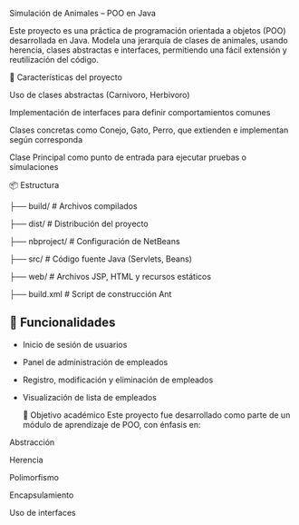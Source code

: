 Simulación de Animales – POO en Java

Este proyecto es una práctica de programación orientada a objetos (POO) desarrollada en Java. Modela una jerarquía de clases de animales, usando herencia, clases abstractas e interfaces, permitiendo una fácil extensión y reutilización del código.

🐾 Características del proyecto

Uso de clases abstractas (Carnivoro, Herbivoro)

Implementación de interfaces para definir comportamientos comunes

Clases concretas como Conejo, Gato, Perro, que extienden e implementan según corresponda

Clase Principal como punto de entrada para ejecutar pruebas o simulaciones

📦 Estructura

├── build/ # Archivos compilados

├── dist/ # Distribución del proyecto

├── nbproject/ # Configuración de NetBeans

├── src/ # Código fuente Java (Servlets, Beans)

├── web/ # Archivos JSP, HTML y recursos estáticos

├── build.xml # Script de construcción Ant


## 🔐 Funcionalidades


- Inicio de sesión de usuarios

- Panel de administración de empleados

- Registro, modificación y eliminación de empleados

- Visualización de lista de empleados

  🧠 Objetivo académico
Este proyecto fue desarrollado como parte de un módulo de aprendizaje de POO, con énfasis en:

Abstracción

Herencia

Polimorfismo

Encapsulamiento

Uso de interfaces
